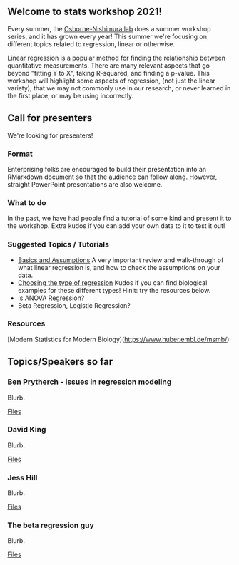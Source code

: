 ## Welcome to stats workshop 2021!
Every summer, the [Osborne-Nishimura lab](https://onishlab.colostate.edu/) does a summer workshop series, and it has grown every year! This summer we're focusing on different topics related to regression, linear or otherwise.

Linear regression is a popular method for finding the relationship between quantitative measurements. There are many relevant aspects that go beyond "fitting Y to X", taking R-squared, and finding a p-value.  This workshop will highlight some aspects of regression, (not just the linear variety), that we may not commonly use in our research, or never learned in the first place, or may be using incorrectly.

## Call for presenters
We're looking for presenters! 

### Format

Enterprising folks are encouraged to build their presentation into an RMarkdown document so that the audience can follow along. However, straight PowerPoint presentations are also welcome.

### What to do

In the past, we have had people find a tutorial of some kind and present it to the workshop. Extra kudos if you can add your own data to it to test it out!

### Suggested Topics / Tutorials
* [Basics and Assumptions](https://www.hackerearth.com/practice/machine-learning/machine-learning-algorithms/beginners-guide-regression-analysis-plot-interpretations/tutorial/) A very important review and walk-through of what linear regression is, and how to check the assumptions on your data.
* [Choosing the type of regression](https://statisticsbyjim.com/regression/choosing-regression-analysis/) Kudos if you can find biological examples for these different types! Hinit: try the resources below.
* Is ANOVA Regression?
* Beta Regression, Logistic Regression?

### Resources

[Modern Statistics for Modern Biology)(https://www.huber.embl.de/msmb/)

## Topics/Speakers so far

### Ben Prytherch - issues in regression modeling

Blurb. 

[Files](https://github.com/onish-stats-workshop/onish-stats-workshop.github.io/tree/main/benprytherch)

### David King

Blurb. 

[Files](https://github.com/onish-stats-workshop/onish-stats-workshop.github.io/tree/main/benprytherch)


### Jess Hill

Blurb. 

[Files](https://github.com/onish-stats-workshop/onish-stats-workshop.github.io/tree/main/benprytherch)


### The beta regression guy

Blurb. 

[Files](https://github.com/onish-stats-workshop/onish-stats-workshop.github.io/tree/main/benprytherch)


